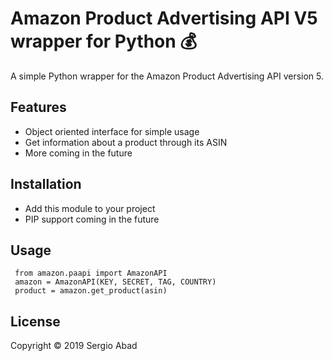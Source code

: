 Amazon Product Advertising API V5 wrapper for Python 💰
=======================================================
A simple Python wrapper for the Amazon Product Advertising API version 5.

Features
--------

* Object oriented interface for simple usage
* Get information about a product through its ASIN
* More coming in the future

Installation
-------------

* Add this module to your project
* PIP support coming in the future

Usage
-----

     from amazon.paapi import AmazonAPI
     amazon = AmazonAPI(KEY, SECRET, TAG, COUNTRY)
     product = amazon.get_product(asin)


License
-------

Copyright &copy; 2019 Sergio Abad
